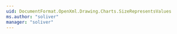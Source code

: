 ```yaml
---
uid: DocumentFormat.OpenXml.Drawing.Charts.SizeRepresentsValues
ms.author: "soliver"
manager: "soliver"
---
```

